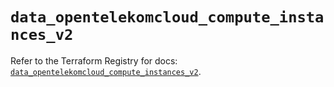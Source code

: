 # `data_opentelekomcloud_compute_instances_v2`

Refer to the Terraform Registry for docs: [`data_opentelekomcloud_compute_instances_v2`](https://registry.terraform.io/providers/opentelekomcloud/opentelekomcloud/1.36.7/docs/data-sources/compute_instances_v2).

